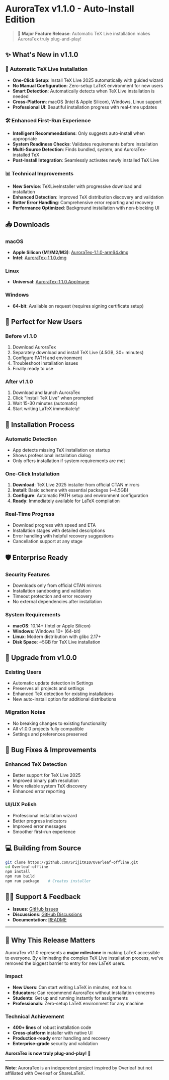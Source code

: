 # AuroraTex v1.1.0 - Auto-Install Edition

> **🎉 Major Feature Release**: Automatic TeX Live installation makes AuroraTex truly plug-and-play!

## ✨ What's New in v1.1.0

### 🚀 **Automatic TeX Live Installation**
- **One-Click Setup**: Install TeX Live 2025 automatically with guided wizard
- **No Manual Configuration**: Zero-setup LaTeX environment for new users
- **Smart Detection**: Automatically detects when TeX Live installation is needed
- **Cross-Platform**: macOS (Intel & Apple Silicon), Windows, Linux support
- **Professional UI**: Beautiful installation progress with real-time updates

### 🛠 **Enhanced First-Run Experience**
- **Intelligent Recommendations**: Only suggests auto-install when appropriate
- **System Readiness Checks**: Validates requirements before installation
- **Multi-Source Detection**: Finds bundled, system, and AuroraTex-installed TeX
- **Post-Install Integration**: Seamlessly activates newly installed TeX Live

### 📊 **Technical Improvements**
- **New Service**: TeXLiveInstaller with progressive download and installation
- **Enhanced Detection**: Improved TeX distribution discovery and validation
- **Better Error Handling**: Comprehensive error reporting and recovery
- **Performance Optimized**: Background installation with non-blocking UI

## 📥 Downloads

### macOS
- **Apple Silicon (M1/M2/M3)**: [AuroraTex-1.1.0-arm64.dmg](https://github.com/SrijitK10/Overleaf-offline/releases/download/v1.1.0/AuroraTex-1.1.0-arm64.dmg)
- **Intel**: [AuroraTex-1.1.0.dmg](https://github.com/SrijitK10/Overleaf-offline/releases/download/v1.1.0/AuroraTex-1.1.0.dmg)

### Linux
- **Universal**: [AuroraTex-1.1.0.AppImage](https://github.com/SrijitK10/Overleaf-offline/releases/download/v1.1.0/AuroraTex-1.1.0.AppImage)

### Windows
- **64-bit**: Available on request (requires signing certificate setup)

## 🎯 **Perfect for New Users**

### **Before v1.1.0**
1. Download AuroraTex
2. Separately download and install TeX Live (4.5GB, 30+ minutes)
3. Configure PATH and environment
4. Troubleshoot installation issues
5. Finally ready to use

### **After v1.1.0**
1. Download and launch AuroraTex
2. Click "Install TeX Live" when prompted
3. Wait 15-30 minutes (automatic)
4. Start writing LaTeX immediately!

## 🔧 **Installation Process**

### **Automatic Detection**
- App detects missing TeX installation on startup
- Shows professional installation dialog
- Only offers installation if system requirements are met

### **One-Click Installation**
1. **Download**: TeX Live 2025 installer from official CTAN mirrors
2. **Install**: Basic scheme with essential packages (~4.5GB)
3. **Configure**: Automatic PATH setup and environment configuration
4. **Ready**: Immediately available for LaTeX compilation

### **Real-Time Progress**
- Download progress with speed and ETA
- Installation stages with detailed descriptions
- Error handling with helpful recovery suggestions
- Cancellation support at any stage

## 🛡️ **Enterprise Ready**

### **Security Features**
- Downloads only from official CTAN mirrors
- Installation sandboxing and validation
- Timeout protection and error recovery
- No external dependencies after installation

### **System Requirements**
- **macOS**: 10.14+ (Intel or Apple Silicon)
- **Windows**: Windows 10+ (64-bit)
- **Linux**: Modern distribution with glibc 2.17+
- **Disk Space**: ~5GB for TeX Live installation

## 🔄 **Upgrade from v1.0.0**

### **Existing Users**
- Automatic update detection in Settings
- Preserves all projects and settings
- Enhanced TeX detection for existing installations
- New auto-install option for additional distributions

### **Migration Notes**
- No breaking changes to existing functionality
- All v1.0.0 projects fully compatible
- Settings and preferences preserved

## 🐛 **Bug Fixes & Improvements**

### **Enhanced TeX Detection**
- Better support for TeX Live 2025
- Improved binary path resolution
- More reliable system TeX discovery
- Enhanced error reporting

### **UI/UX Polish**
- Professional installation wizard
- Better progress indicators
- Improved error messages
- Smoother first-run experience

## 💻 **Building from Source**

```bash
git clone https://github.com/SrijitK10/Overleaf-offline.git
cd Overleaf-offline
npm install
npm run build
npm run package    # Creates installer
```

## 🙋‍♂️ **Support & Feedback**

- **Issues**: [GitHub Issues](https://github.com/SrijitK10/Overleaf-offline/issues)
- **Discussions**: [GitHub Discussions](https://github.com/SrijitK10/Overleaf-offline/discussions)
- **Documentation**: [README](README.md)

---

## 🎉 **Why This Release Matters**

AuroraTex v1.1.0 represents a **major milestone** in making LaTeX accessible to everyone. By eliminating the complex TeX Live installation process, we've removed the biggest barrier to entry for new LaTeX users.

### **Impact**
- **New Users**: Can start writing LaTeX in minutes, not hours
- **Educators**: Can recommend AuroraTex without installation concerns  
- **Students**: Get up and running instantly for assignments
- **Professionals**: Zero-setup LaTeX environment for any machine

### **Technical Achievement**
- **400+ lines** of robust installation code
- **Cross-platform** installer with native UI
- **Production-ready** error handling and recovery
- **Enterprise-grade** security and validation

**AuroraTex is now truly plug-and-play!** 🚀

---

**Note**: AuroraTex is an independent project inspired by Overleaf but not affiliated with Overleaf or ShareLaTeX.
